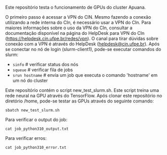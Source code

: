 Este repositório testa o funcionamento de GPUs do cluster Apuana.

O primeiro passo é acessar a VPN do CIN. Mesmo fazendo a conexão utilizando a rede interna do CIn, é necessário usar a VPN do CIn. Para maiores informações sobre o uso 
da VPN do CIn, consultar a documentação disponível na página do HelpDesk para VPN do CIn (https://helpdesk.cin.ufpe.br/redes/vpn). O canal para tirar dúvidas sobre 
conexão com a VPN é através do HelpDesk (helpdesk@cin.ufpe.br). Após se conectar no nó de login (slurm-client1), pode-se executar comandos do slurm:

- `sinfo` # verificar status dos nós
- `squeue` # verificar fila de jobs
- `srun hostname` # envia um job que executa o comando 'hostname' em um nó do cluster

Este repositório contém o script new_test_slurm.sh. Este script treina uma rede neural na GPU através do TensorFlow. Após clonar este repositório no diretório /home, 
pode-se testar as GPUs através do seguinte comando:

`sbatch new_test_slurm.sh`

Para verificar o output do job:

`cat job_python310_output.txt`

Para verificar erros:

`cat job_python310_error.txt`

